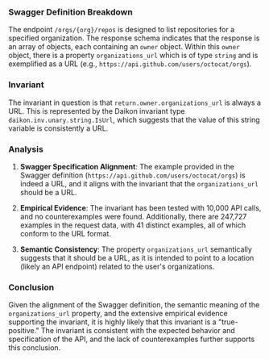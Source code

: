 ### Swagger Definition Breakdown

The endpoint `/orgs/{org}/repos` is designed to list repositories for a specified organization. The response schema indicates that the response is an array of objects, each containing an `owner` object. Within this `owner` object, there is a property `organizations_url` which is of type `string` and is exemplified as a URL (e.g., `https://api.github.com/users/octocat/orgs`).

### Invariant

The invariant in question is that `return.owner.organizations_url` is always a URL. This is represented by the Daikon invariant type `daikon.inv.unary.string.IsUrl`, which suggests that the value of this string variable is consistently a URL.

### Analysis

1. **Swagger Specification Alignment**: The example provided in the Swagger definition (`https://api.github.com/users/octocat/orgs`) is indeed a URL, and it aligns with the invariant that the `organizations_url` should be a URL.

2. **Empirical Evidence**: The invariant has been tested with 10,000 API calls, and no counterexamples were found. Additionally, there are 247,727 examples in the request data, with 41 distinct examples, all of which conform to the URL format.

3. **Semantic Consistency**: The property `organizations_url` semantically suggests that it should be a URL, as it is intended to point to a location (likely an API endpoint) related to the user's organizations.

### Conclusion

Given the alignment of the Swagger definition, the semantic meaning of the `organizations_url` property, and the extensive empirical evidence supporting the invariant, it is highly likely that this invariant is a "true-positive." The invariant is consistent with the expected behavior and specification of the API, and the lack of counterexamples further supports this conclusion.
